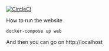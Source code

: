[![CircleCI](https://circleci.com/gh/ice-blaze/keebord.svg?style=svg)](https://circleci.com/gh/ice-blaze/keebord)

How to run the website
```
docker-compose up web
```

And then you can go on http://localhost
